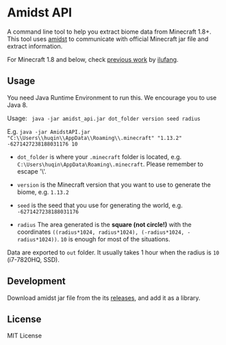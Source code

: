 # Amidst API
A command line tool to help you extract biome data from Minecraft 1.8+. 
This tool uses [amidst](https://github.com/toolbox4minecraft/amidst/releases) to communicate with official Minecraft jar file and extract information.

For Minecraft 1.8 and below, check [previous work](https://github.com/mmlmml1/AmidstAPI/commit/4c4a701fde30ea964f88715c794414a73f66c2d1) by [ilufang](https://github.com/ilufang).
## Usage
You need Java Runtime Environment to run this. We encourage you to use Java 8.

Usage:
``` java -jar amidst_api.jar dot_folder version seed radius```

E.g. ```java -jar AmidstAPI.jar "C:\\Users\\huqin\\AppData\\Roaming\\.minecraft" "1.13.2" -6271427238188031176 10```

* ```dot_folder``` is where your ```.minecraft``` folder is located, e.g. ```C:\Users\huqin\AppData\Roaming\.minecraft```. Please remember to escape '\\'.

* ```version``` is the Minecraft version that you want to use to generate the biome, e.g. ```1.13.2```

* ```seed``` is the seed that you use for generating the world, e.g. ```-6271427238188031176```

* ```radius``` The area generated is the **square (not circle!)** with the coordinates ```((radius*1024, radius*1024), (-radius*1024, -radius*1024))```. ```10``` is enough for most of the situations.

Data are exported to ```out``` folder. It usually takes 1 hour when the radius is ```10``` (i7-7820HQ, SSD).

## Development
Download amidst jar file from the its [releases](https://github.com/toolbox4minecraft/amidst/releases), and add it as a library. 

## License
MIT License